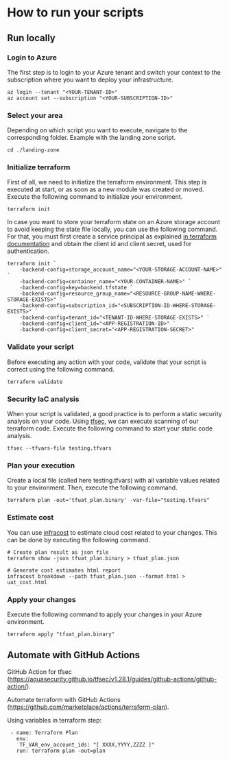 # How to run your scripts

## Run locally

### Login to Azure
The first step is to login to your Azure tenant and switch your context to the subscription where you want to deploy your infrastructure.

    az login --tenant "<YOUR-TENANT-ID>"
    az account set --subscription "<YOUR-SUBSCRIPTION-ID>"

### Select your area
Depending on which script you want to execute, navigate to the corresponding folder. Example with the landing zone script.

    cd ./landing-zone

### Initialize terraform
First of all, we need to initiatize the terraform environment. This step is executed at start, or as soon as a new module was created or moved. Execute the following command to initialize your environment.
    
    terraform init

In case you want to store your terraform state on an Azure storage account to avoid keeping the state file locally, you can use the following command.
For that, you must first create a service principal as explained [in terraform documentation](https://registry.terraform.io/providers/hashicorp/azuread/latest/docs/guides/service_principal_client_secret) and obtain the client id and client secret, used for authentication.

    terraform init `
        -backend-config=storage_account_name="<YOUR-STORAGE-ACCOUNT-NAME>" `
        -backend-config=container_name="<YOUR-CONTAINER-NAME>" `
        -backend-config=key=backend.tfstate `
        -backend-config=resource_group_name="<RESOURCE-GROUP-NAME-WHERE-STORAGE-EXISTS>" `
        -backend-config=subscription_id="<SUBSCRIPTION-ID-WHERE-STORAGE-EXISTS>" `
        -backend-config=tenant_id="<TENANT-ID-WHERE-STORAGE-EXISTS>" `
        -backend-config=client_id="<APP-REGISTRATION-ID>" `
        -backend-config=client_secret="<APP-REGISTRATION-SECRET>"

### Validate your script
Before executing any action with your code, validate that your script is correct using the following command.

    terraform validate

### Security IaC analysis
When your script is validated, a good practice is to perform a static security analysis on your code. Using [tfsec](https://aquasecurity.github.io/tfsec/v1.28.1/), we can execute scanning of our terraform code. Execute the following command to start your static code analysis.

    tfsec --tfvars-file testing.tfvars

### Plan your execution
Create a local file (called here testing.tfvars) with all variable values related to your environment. Then, execute the following command.

    terraform plan -out='tfuat_plan.binary' -var-file="testing.tfvars"

### Estimate cost
You can use [infracost](https://www.infracost.io/docs) to estimate cloud cost related to your changes. This can be done by executing the following command.

    # Create plan result as json file
    terraform show -json tfuat_plan.binary > tfuat_plan.json

    # Generate cost estimates html report
    infracost breakdown --path tfuat_plan.json --format html > uat_cost.html

### Apply your changes
Execute the following command to apply your changes in your Azure environment.

    terraform apply "tfuat_plan.binary"

## Automate with GitHub Actions
GitHub Action for tfsec (https://aquasecurity.github.io/tfsec/v1.28.1/guides/github-actions/github-action/).

Automate terraform with GitHub Actions (https://github.com/marketplace/actions/terraform-plan).

Using variables in terraform step:

     - name: Terraform Plan
       env:
        TF_VAR_env_account_ids: "[ XXXX,YYYY,ZZZZ ]"
       run: terraform plan -out=plan